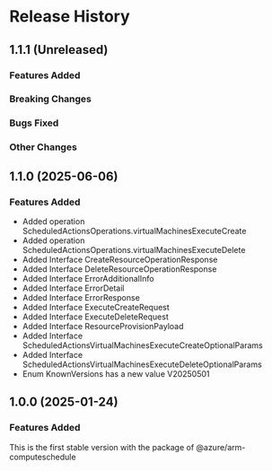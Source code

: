# Release History

## 1.1.1 (Unreleased)

### Features Added

### Breaking Changes

### Bugs Fixed

### Other Changes

## 1.1.0 (2025-06-06)
    
### Features Added

  - Added operation ScheduledActionsOperations.virtualMachinesExecuteCreate
  - Added operation ScheduledActionsOperations.virtualMachinesExecuteDelete
  - Added Interface CreateResourceOperationResponse
  - Added Interface DeleteResourceOperationResponse
  - Added Interface ErrorAdditionalInfo
  - Added Interface ErrorDetail
  - Added Interface ErrorResponse
  - Added Interface ExecuteCreateRequest
  - Added Interface ExecuteDeleteRequest
  - Added Interface ResourceProvisionPayload
  - Added Interface ScheduledActionsVirtualMachinesExecuteCreateOptionalParams
  - Added Interface ScheduledActionsVirtualMachinesExecuteDeleteOptionalParams
  - Enum KnownVersions has a new value V20250501
    
    
## 1.0.0 (2025-01-24)

### Features Added

This is the first stable version with the package of @azure/arm-computeschedule
